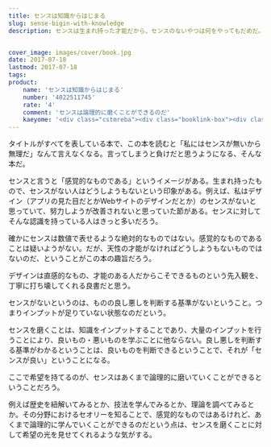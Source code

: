 ```yaml
---
title: センスは知識からはじまる
slug: sense-bigin-with-knowledge
description: センスは生まれ持った才能だから、センスのないやつは何をやってもだめだ。そんな先入観をあくまで論理的に打ち壊してくれる、本書はそんな本である。感覚的なものだけど、歴史や理論を紐解いていくことで、なぜそれが良いのか、なぜそうなるのかを言語化していくことは不可能ではないということを教えてくれる良書だと思う。


cover_image: images/cover/book.jpg
date: 2017-07-18
lastmod: 2017-07-18
tags: 
product:
    name: 'センスは知識からはじまる'
    number: '4022511745'
    rate: '4'
    comment: 'センスは論理的に磨くことができるのだ'
    kaeyome: '<div class="cstmreba"><div class="booklink-box"><div class="booklink-image"><a href="http://www.amazon.co.jp/exec/obidos/asin/4022511745/illusionspace-22/" target="_blank" ><img src="https://images-fe.ssl-images-amazon.com/images/I/41sJwCdC5kL._SL160_.jpg" style="border: none;" /></a></div><div class="booklink-info"><div class="booklink-name"><a href="http://www.amazon.co.jp/exec/obidos/asin/4022511745/illusionspace-22/" target="_blank" >センスは知識からはじまる</a><div class="booklink-powered-date">posted with <a href="http://yomereba.com" rel="nofollow" target="_blank">ヨメレバ</a></div></div><div class="booklink-detail">水野 学 朝日新聞出版 2014-04-18    </div><div class="booklink-link2"><div class="shoplinkamazon"><a href="http://www.amazon.co.jp/exec/obidos/asin/4022511745/illusionspace-22/" target="_blank" >Amazon</a></div><div class="shoplinkkindle"><a href="http://www.amazon.co.jp/exec/obidos/ASIN/B00LIQMVLQ/illusionspace-22/" target="_blank" >Kindle</a></div><div class="shoplinkrakuten"><a href="https://hb.afl.rakuten.co.jp/hgc/11acbc01.369b1bf6.11acbc02.cabf9fe9/?pc=http%3A%2F%2Fbooks.rakuten.co.jp%2Frb%2F12704401%2F%3Fscid%3Daf_ich_link_urltxt%26m%3Dhttp%3A%2F%2Fm.rakuten.co.jp%2Fev%2Fbook%2F" target="_blank" >楽天ブックス</a></div><div class="shoplinkbk1"><a href="//ck.jp.ap.valuecommerce.com/servlet/referral?sid=3085416&pid=882194906&vc_url=http%3A%2F%2Fhonto.jp%2Fnetstore%2Fsearch_021_104022511745.html%3Fsrchf%3D1%26srchGnrNm%3D1&vcptn=kaereba" target="_blank" >honto<img src="//ad.jp.ap.valuecommerce.com/servlet/gifbanner?sid=3085416&pid=882194906" height="1" width="1" border="0"></a></div>      	  	  	  	</div></div><div class="booklink-footer"></div></div></div>'
---
```


タイトルがすべてを表している本で、この本を読むと「私にはセンスが無いから無理だ」なんて言えなくなる。言ってしまうと負けだと思うようになる、そんな本だ。

センスと言うと「感覚的なものである」というイメージがある。生まれ持ったもので、センスがない人はどうしようもないという印象がある。例えば、私はデザイン（アプリの見た目だとかWebサイトのデザインだとか）のセンスがないと思っていて、努力しようが改善されないと思っていた節がある。センスに対してそんな認識を持っている人はきっと多いだろう。

確かにセンスは数値で表せるような絶対的なものではない。感覚的なものであることは疑いようがない。だが、天性の才能がなければどうしようもないものではないのだ、ということがこの本の趣旨だろう。

デザインは直感的なもの、才能のある人だからこそできるものという先入観を、丁寧に打ち壊してくれる良書だと思う。

センスがないというのは、ものの良し悪しを判断する基準がないということ。つまりインプットが足りていない状態なのだという。

センスを磨くことは、知識をインプットすることであり、大量のインプットを行うことにより、良いもの・悪いものを学ぶことに他ならない。良し悪しを判断する基準がわかるということは、良いものを判断できるということで、それが「センスが良い」ということになる。

ここで希望を持てるのが、センスはあくまで論理的に磨いていくことができるということだろう。

例えば歴史を紐解いてみるとか、技法を学んでみるとか、理論を調べてみるとか。その分野におけるセオリーを知ることで、感覚的なものではあるけれど、あくまで論理的に学んでいくことができるのだという点は、センスを磨くことに対して希望の光を見せてくれるような気がする。


  